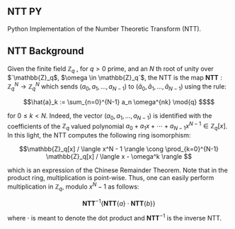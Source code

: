 ## NTT PY

Python Implementation of the Number Theoretic Transform (NTT). 

## NTT Background   

Given the finite field $`\mathbb{Z}_q`$ , for $`q > 0`$ prime, and an $N$ th root of unity over $`\mathbb{Z}_q$, $\omega \in \mathbb{Z}_q`$, the NTT is the map 
$`\textbf{NTT}: \mathbb{Z}_q^N \rightarrow \mathbb{Z}_q^N `$ which sends $`(a_0, a_1, ... , a_{N-1})`$ to $`(\hat{a}_0, \hat{a}_1, ... , \hat{a}_{N-1})`$ using the rule:   

```math 
\hat{a}_k := \sum_{n=0}^{N-1} a_n \omega^{nk} \mod{q} $$
```

for $`0 \leq k < N`$. Indeed, the vector $`(a_0, a_1, ... , a_{N-1})`$ is identified with the coefficients of the $`\mathbb{Z}_q`$ valued polynomial $`a_0 + a_1 x + \dotsm + a_{N-1} x^{N-1} \in \mathbb{Z}_q[x]`$. In this light, the NTT computes the following ring isomorphism: 

```math
\mathbb{Z}_q[x] / \langle x^N - 1 \rangle \cong \prod_{k=0}^{N-1} \mathbb{Z}_q[x] / \langle x - \omega^k \rangle 
```

which is an expression of the Chinese Remainder Theorem. Note that in the product ring, multiplication is point-wise. Thus, one can easily perform multiplication in $`\mathbb{Z}_q`$, modulo $`x^N - 1`$ as follows:  

```math
\textbf{NTT}^{-1}\{ \textbf{NTT}\{a\} \cdot \textbf{NTT}\{b\}\}
```

where $`\cdot`$ is meant to denote the dot product and $`\textbf{NTT}^{-1}`$ is the inverse NTT. 